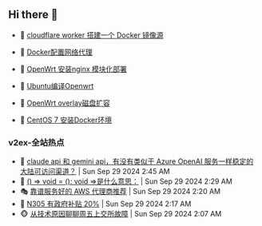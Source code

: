 ## Hi there 👋

<!--
**dkyg666/dkyg666** is a ✨ _special_ ✨ repository because its `README.md` (this file) appears on your GitHub profile.

Here are some ideas to get you started:

- 🔭 I’m currently working on ...
- 🌱 I’m currently learning ...
- 👯 I’m looking to collaborate on ...
- 🤔 I’m looking for help with ...
- 💬 Ask me about ...
- 📫 How to reach me: ...
- 😄 Pronouns: ...
- ⚡ Fun fact: ...
-->

<!-- BLOG-POST-LIST:START -->
- 🦩 [cloudflare worker 搭建一个 Docker 镜像源](http://blog.1996099.xyz/archives/cloudflare-worker-da-jian-yi-ge-docker-jing-xiang-zhan) 

- 🚦 [Docker配置网络代理](http://blog.1996099.xyz/archives/dockerpei-zhi-wang-luo-dai-li) 

- 🫶 [OpenWrt 安装nginx 模块化部署](http://blog.1996099.xyz/archives/openwrt-an-zhuang-nginx-mo-kuai-hua-bu-shu) 

- 🦄 [Ubuntu编译Openwrt](http://blog.1996099.xyz/archives/ubuntuzi-bian-yi-openwrt) 

- 🐻 [OpenWrt overlay磁盘扩容](http://blog.1996099.xyz/archives/openwrt-overlay) 

- 🤖 [CentOS 7 安装Docker环境](http://blog.1996099.xyz/archives/centos-docker) 
<!-- BLOG-POST-LIST:END -->

### v2ex-全站热点
<!-- v2ex:START -->
- 🥸 [claude api 和 gemini api，有没有类似于 Azure OpenAI 服务一样稳定的大陆可访问渠道？](https://www.v2ex.com/t/1076724#reply1) | Sun Sep 29 2024 2:45 AM
- 🤗 [&lpar;&rpar; =&gt; void = &lpar;&rpar;: void =&gt;是什么意思：](https://www.v2ex.com/t/1076716#reply4) | Sun Sep 29 2024 2:29 AM
- 🎭 [靠谱服务好的 AWS 代理商推荐](https://www.v2ex.com/t/1076711#reply2) | Sun Sep 29 2024 2:20 AM
- 🥷 [N305 有政府补贴 20%](https://www.v2ex.com/t/1076710#reply5) | Sun Sep 29 2024 2:17 AM
- 🐵 [从技术原因聊聊周五上交所故障](https://www.v2ex.com/t/1076702#reply2) | Sun Sep 29 2024 2:07 AM<!-- v2ex:END -->

